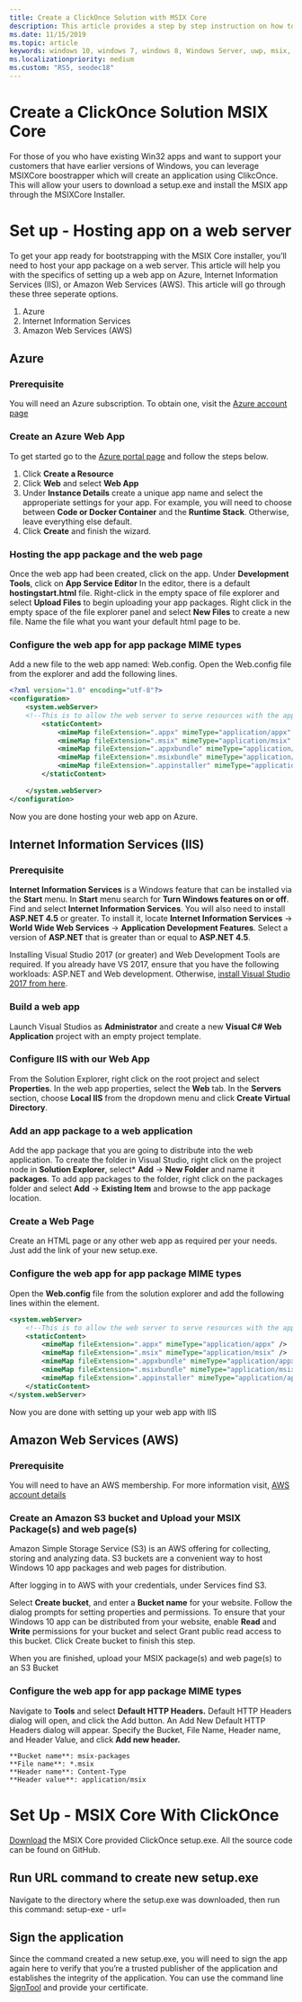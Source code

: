 ```yaml
---
title: Create a ClickOnce Solution with MSIX Core
description: This article provides a step by step instruction on how to leverage the MSIX Core bootstrapper, which creates an application using ClickOnce that will allow your users to just download a setup.exe and install their MSIX app through the MSIX Core Installer.
ms.date: 11/15/2019
ms.topic: article
keywords: windows 10, windows 7, windows 8, Windows Server, uwp, msix, msixcore, 1709, 1703, 1607, 1511, 1507
ms.localizationpriority: medium
ms.custom: "RS5, seodec18"
---
```


# Create a ClickOnce Solution MSIX Core
For those of you who have existing Win32 apps and want to support your customers that have earlier versions of Windows, you can leverage MSIXCore boostrapper which will create an application using ClikcOnce. This will allow your users to download a setup.exe and install the MSIX app through the MSIXCore Installer. 

# Set up - Hosting app on a web server
To get your app ready for bootstrapping with the MSIX Core installer, you’ll need to host your app package on a web server. This article will help you with the specifics of setting up a web app on Azure, Internet Information Services (IIS), or Amazon Web Services (AWS). This article will go through these three seperate options. 
1. Azure 
2. Internet Information Services 
3. Amazon Web Services (AWS)

## Azure 
### Prerequisite
You will need an Azure subscription. To obtain one, visit the [Azure account page](https://azure.microsoft.com/en-us/free/)
### Create an Azure Web App
To get started go to the [Azure portal page](https://portal.azure.com/) and follow the steps below. 
1. Click **Create a Resource**
2. Click **Web** and select **Web App**
3. Under **Instance Details** create a unique app name and select the approperiate settings for your app. For example, you will need to choose between **Code or Docker Container** and the **Runtime Stack**. Otherwise, leave everything else default. 
4. Click **Create** and finish the wizard. 
### Hosting the app package and the web page
Once the web app had been created, click on the app. Under **Development Tools**, click on **App Service Editor**
In the editor, there is a default **hostingstart.html** file. Right-click in the empty space of file explorer and select **Upload Files** to begin uploading your app packages. Right click in the empty space of the file explorer panel and select **New Files** to create a new file. Name the file what you want your default html page to be.
### Configure the web app for app package MIME types
Add a new file to the web app named: Web.config. Open the Web.config file from the explorer and add the following lines.
```xml
<?xml version="1.0" encoding="utf-8"?>
<configuration>
	<system.webServer>
	<!--This is to allow the web server to serve resources with the appropriate file extensions-->
		<staticContent>
			<mimeMap fileExtension=".appx" mimeType="application/appx" />
			<mimeMap fileExtension=".msix" mimeType="application/msix" />
			<mimeMap fileExtension=".appxbundle" mimeType="application/appxbundle" />
			<mimeMap fileExtension=".msixbundle" mimeType="application/msixbundle" />
			<mimeMap fileExtension=".appinstaller" mimeType="application/appinstaller" />
		</staticContent>
	
	</system.webServer>
</configuration>
```
Now you are done hosting your web app on Azure. 

## Internet Information Services (IIS)
### Prerequisite
**Internet Information Services** is a Windows feature that can be installed via the **Start** menu. In **Start** menu search for **Turn Windows features on or off**. Find and select **Internet Information Services**. You will also need to install **ASP.NET 4.5** or greater. To install it, locate **Internet Information Services** -> **World Wide Web Services** -> **Application Development Features**. Select a version of **ASP.NET** that is greater than or equal to **ASP.NET 4.5**.

Installing Visual Studio 2017 (or greater) and Web Development Tools are required. If you already have VS 2017, ensure that you have the following workloads: ASP.NET and Web development. Otherwise, [install Visual Studio 2017 from here](https://docs.microsoft.com/visualstudio/install/install-visual-studio). 

### Build a web app
Launch Visual Studios as **Administrator** and create a new **Visual C# Web Application** project with an empty project template.

### Configure IIS with our Web App
From the Solution Explorer, right click on the root project and select **Properties**. In the web app properties, select the **Web** tab. In the **Servers** section, choose **Local IIS** from the dropdown menu and click **Create Virtual Directory**.

### Add an app package to a web application
Add the app package that you are going to distribute into the web application. To create the folder in Visual Studio, right click on the project node in **Solution Explorer**, select* **Add** -> **New Folder** and name it **packages**. To add app packages to the folder, right click on the packages folder and select **Add** -> **Existing Item** and browse to the app package location.

### Create a Web Page 
Create an HTML page or any other web app as required per your needs. Just add the link of your new setup.exe.

### Configure the web app for app package MIME types
Open the **Web.config** file from the solution explorer and add the following lines within the <configuration> element.
```xml
<system.webServer>
	<!--This is to allow the web server to serve resources with the appropriate file extensions-->
	<staticContent>
		<mimeMap fileExtension=".appx" mimeType="application/appx" />
		<mimeMap fileExtension=".msix" mimeType="application/msix" />
		<mimeMap fileExtension=".appxbundle" mimeType="application/appxbundle" />
		<mimeMap fileExtension=".msixbundle" mimeType="application/msixbundle" />
		<mimeMap fileExtension=".appinstaller" mimeType="application/appinstaller" />
	</staticContent>
</system.webServer>
```
Now you are done with setting up your web app with IIS

##  Amazon Web Services (AWS)
### Prerequisite
You will need to have an AWS membership. For more information visit, [AWS account details](https://aws.amazon.com/free/)
### Create an Amazon S3 bucket and Upload your MSIX Package(s) and web page(s)
Amazon Simple Storage Service (S3) is an AWS offering for collecting, storing and analyzing data. S3 buckets are a convenient way to host Windows 10 app packages and web pages for distribution.

After logging in to AWS with your credentials, under Services find S3.

Select **Create bucket**, and enter a **Bucket name** for your website. Follow the dialog prompts for setting properties and permissions. To ensure that your Windows 10 app can be distributed from your website, enable **Read** and **Write** permissions for your bucket and select Grant public read access to this bucket. Click Create bucket to finish this step.

When you are finished, upload your MSIX package(s) and web page(s) to an S3 Bucket 

### Configure the web app for app package MIME types
Navigate to **Tools** and select **Default HTTP Headers.** Default HTTP Headers dialog will open, and click the Add button. An Add New Default HTTP Headers dialog will appear. Specify the Bucket, File Name, Header name, and Header Value, and click **Add new header.**
```
**Bucket name**: msix-packages
**File name**: *.msix
**Header name**: Content-Type
**Header value**: application/msix
```
# Set Up - MSIX Core With ClickOnce
[Download](https://appinstallerdemo.azurewebsites.net/MSIXCore/setup.exe) the MSIX Core provided ClickOnce setup.exe. All the source code can be found on GitHub. 

## Run URL command to create new setup.exe
Navigate to the directory where the setup.exe was downloaded, then run this command: setup-exe - url=<location of your msix in the webservice> 

## Sign the application 
Since the command created a new setup.exe, you will need to sign the app again here to verify that you’re a trusted publisher of the application and establishes the integrity of the application. You can use the command line [SignTool](https://docs.microsoft.com/en-us/dotnet/framework/tools/signtool-exe) and provide your certificate.




